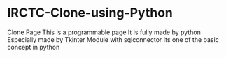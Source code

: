 # IRCTC-Clone-using-Python
Clone Page
This is a programmable page
It is fully made by python
Especially made by Tkinter Module with sqlconnector
Its one of the basic concept in python
